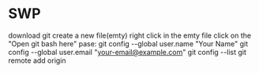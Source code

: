 # SWP
download git 
create a new file(emty)
right click in the emty file click on the "Open git bash here"
pase:
git config --global user.name "Your Name"
git config --global user.email "your-email@example.com"
git config --list
git remote add origin 
